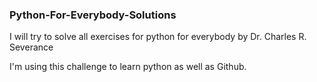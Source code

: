 ### Python-For-Everybody-Solutions

I will try to solve all exercises for python for everybody by Dr. Charles R. Severance

I'm using this challenge to learn python as well as Github.
